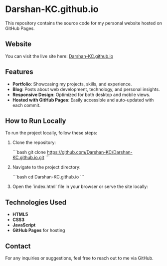 
# Darshan-KC.github.io

This repository contains the source code for my personal website hosted on GitHub Pages.

## Website

You can visit the live site here: [Darshan-KC.github.io](https://darshan-kc.github.io)

## Features

- **Portfolio**: Showcasing my projects, skills, and experience.
- **Blog**: Posts about web development, technology, and personal insights.
- **Responsive Design**: Optimized for both desktop and mobile views.
- **Hosted with GitHub Pages**: Easily accessible and auto-updated with each commit.

## How to Run Locally

To run the project locally, follow these steps:

1. Clone the repository:

   \`\`\`bash
   git clone https://github.com/Darshan-KC/Darshan-KC.github.io.git
   \`\`\`

2. Navigate to the project directory:

   \`\`\`bash
   cd Darshan-KC.github.io
   \`\`\`

3. Open the \`index.html\` file in your browser or serve the site locally:

## Technologies Used

- **HTML5**
- **CSS3**
- **JavaScript**
- **GitHub Pages** for hosting

## Contact

For any inquiries or suggestions, feel free to reach out to me via GitHub.
